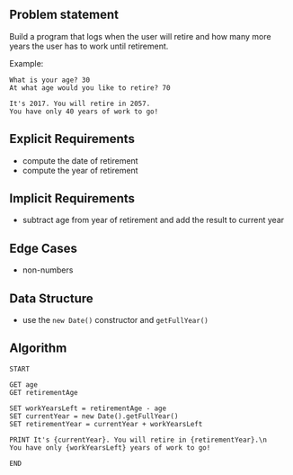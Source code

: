 ## Problem statement

Build a program that logs when the user will retire and how many more years the user has to work until retirement.

Example:

```
What is your age? 30
At what age would you like to retire? 70

It's 2017. You will retire in 2057.
You have only 40 years of work to go!
```

## Explicit Requirements

- compute the date of retirement
- compute the year of retirement

## Implicit Requirements

- subtract age from year of retirement and add the result to current year

## Edge Cases

- non-numbers

## Data Structure

- use the `new Date()` constructor and `getFullYear()`

## Algorithm

```
START

GET age
GET retirementAge

SET workYearsLeft = retirementAge - age
SET currentYear = new Date().getFullYear()
SET retirementYear = currentYear + workYearsLeft

PRINT It's {currentYear}. You will retire in {retirementYear}.\n
You have only {workYearsLeft} years of work to go!

END
```
